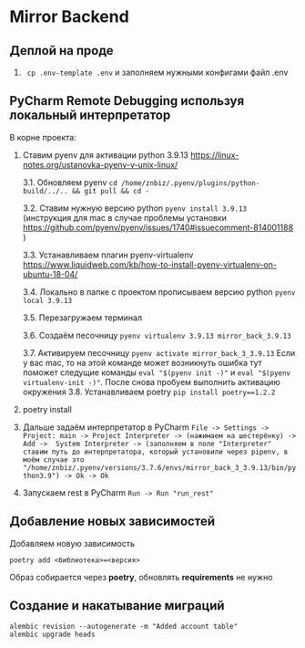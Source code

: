# Mirror Backend

## Деплой на проде

1. ` cp .env-template .env` и заполняем нужными конфигами файл .env

## PyCharm Remote Debugging используя локальный интерпретатор

В корне проекта:

1. Ставим pyenv для активации python 3.9.13 https://linux-notes.org/ustanovka-pyenv-v-unix-linux/

   3.1. Обновляем pyenv `cd /home/znbiz/.pyenv/plugins/python-build/../.. && git pull && cd -`

   3.2. Ставим нужную версию python `pyenv install 3.9.13` (инструкция для mac в случае проблемы
   установки https://github.com/pyenv/pyenv/issues/1740#issuecomment-814001188 )

   3.3. Устанавливаем плагин
   pyenv-virtualenv https://www.liquidweb.com/kb/how-to-install-pyenv-virtualenv-on-ubuntu-18-04/

   3.4. Локально в папке с проектом прописываем версию python `pyenv local 3.9.13`

   3.5. Перезагружаем терминал

   3.6. Создаём песочницу `pyenv virtualenv 3.9.13 mirror_back_3.9.13`

   3.7. Активируем песочницу `pyenv activate mirror_back_3_3.9.13`
   Если у вас mac, то на этой команде может возникнуть ошибка тут поможет следущие команды `eval "$(pyenv init -)"` и 
   `eval "$(pyenv virtualenv-init -)"`. После снова пробуем выполнить активацию окружения
   3.8. Устанавливаем poetry `pip install poetry==1.2.2`

2. poetry install
3. Дальше задаём интерпретатор в PyCharm
   `File -> Settings -> Project: main -> Project Interpreter ->
   (нажимаем на шестерёнку) -> Add ->  System Interpreter ->
   (заполняем в поле "Interpreter" ставим путь до интерпретатора, который
   установили через pipenv, в моём случае это
   "/home/znbiz/.pyenv/versions/3.7.6/envs/mirror_back_3_3.9.13/bin/python3.9") -> Ok -> Ok`
4. Запускаем rest в PyCharm `Run -> Run "run_rest"`

## Добавление новых зависимостей

Добавляем новую зависимость

```shell
poetry add <библиотека>=<версия>
```

Образ собирается через **poetry**, обновлять **requirements** не нужно

## Создание и накатывание миграций

```shell
alembic revision --autogenerate -m "Added account table"
alembic upgrade heads
```

